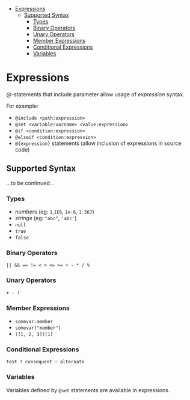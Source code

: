 <!-- START doctoc generated TOC please keep comment here to allow auto update -->
<!-- DON'T EDIT THIS SECTION, INSTEAD RE-RUN doctoc TO UPDATE -->


- [Expressions](#expressions)
  - [Supported Syntax](#supported-syntax)
    - [Types](#types)
    - [Binary Operators](#binary-operators)
    - [Unary Operators](#unary-operators)
    - [Member Expressions](#member-expressions)
    - [Conditional Expressions](#conditional-expressions)
    - [Variables](#variables)

<!-- END doctoc generated TOC please keep comment here to allow auto update -->

# Expressions

@-statements that include parameter allow usage of _expression_ syntax.

For example:

- `@include <path:expression>`
- `@set <variable:varname> <value:expression>`
- `@if <condition:expression>`
- `@elseif <condition:expression>`
- `@{expression}` statements (allow inclusion of expressions in source code)

## Supported Syntax

...to be continued...

### Types

- _numbers_ (eg: `1`,`1E6`, `1e-6`, `1.567`)
- _strings_ (eg: `"abc"`, `'abc'`)
- `null`
- `true`
- `false`

### Binary Operators

`|| && == != < > <= >= + - * / %`

### Unary Operators

`+ - !`

### Member Expressions

- `somevar.member`
- `somevar["member"]`
- `([1, 2, 3])[1]`

### Conditional Expressions

`test ? consequent : alternate`

### Variables

Variables defined by `@set` statements are available in expressions.
